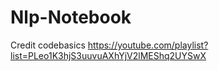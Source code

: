 # Nlp-Notebook

Credit codebasics  https://youtube.com/playlist?list=PLeo1K3hjS3uuvuAXhYjV2lMEShq2UYSwX
